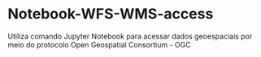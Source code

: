 # Notebook-WFS-WMS-access
Utiliza comando Jupyter Notebook para acessar dados geoespaciais por meio do protocolo Open Geospatial Consortium - OGC
